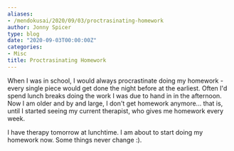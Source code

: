 ```yaml
---
aliases:
- /mendokusai/2020/09/03/proctrasinating-homework
author: Jonny Spicer
type: blog
date: "2020-09-03T00:00:00Z"
categories:
- Misc
title: Proctrasinating Homework
---
```

When I was in school, I would always procrastinate doing my homework - every single piece would get done the night
before at the earliest. Often I'd spend lunch breaks doing the work I was due to hand in in the afternoon. Now I am
older and by and large, I don't get homework anymore... that is, until I started seeing my current therapist, who gives
me homework every week.

I have therapy tomorrow at lunchtime. I am about to start doing my homework now. Some things never change :).
